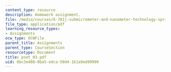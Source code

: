 ```yaml
---
content_type: resource
description: Homework assignment.
file: /media/courses/6-781j-submicrometer-and-nanometer-technology-spring-2006/8bc3e4880ba5edca50d41b1a9ed99999_pset_03.pdf
file_type: application/pdf
learning_resource_types:
- Assignments
ocw_type: OCWFile
parent_title: Assignments
parent_type: CourseSection
resourcetype: Document
title: pset_03.pdf
uid: 8bc3e488-0ba5-edca-50d4-1b1a9ed99999
---
```

